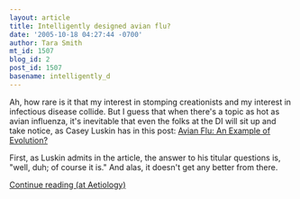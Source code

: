 ```yaml
---
layout: article
title: Intelligently designed avian flu?
date: '2005-10-18 04:27:44 -0700'
author: Tara Smith
mt_id: 1507
blog_id: 2
post_id: 1507
basename: intelligently_d
---
```

Ah, how rare is it that my interest in stomping creationists and my interest in infectious disease collide. But I guess that when there's a topic as hot as avian influenza, it's inevitable that even the folks at the DI will sit up and take notice, as Casey Luskin has in this post: [Avian Flu: An Example of Evolution?](http://www.evolutionnews.org/index.php?p=901&amp;more=1&amp;c=1&amp;tb=1&amp;pb=1#more901)

First, as Luskin admits in the article, the answer to his titular questions is, "well, duh; of course it is." And alas, it doesn't get any better from there.

[ Continue reading (at Aetiology)](http://aetiology.blogspot.com/2005/10/intelligently-designed-avian-flu.html)
